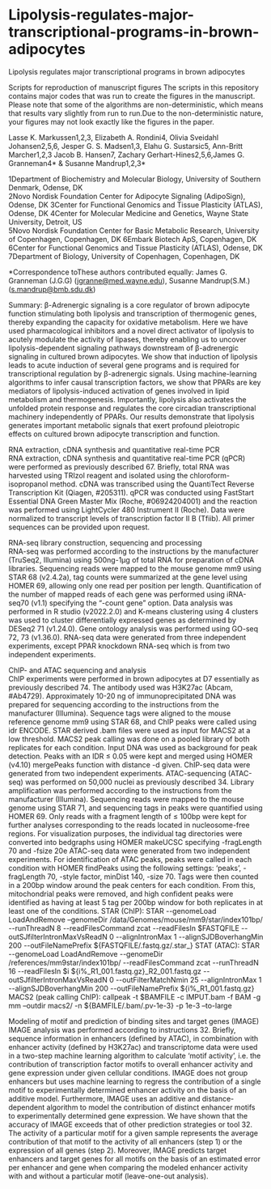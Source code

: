 # Lipolysis-regulates-major-transcriptional-programs-in-brown-adipocytes
Lipolysis regulates major transcriptional programs in brown adipocytes

Scripts for reproduction of manuscript figures
The scripts in this repository contains major codes that was run to create the figures in the manuscript.
Please note that some of the algorithms are non-deterministic, which means that results vary slightly from run to run.Due to the non-deterministic nature, your figures may not look exactly like the figures in the paper.

Lasse K. Markussen1,2,3, Elizabeth A. Rondini4, Olivia Sveidahl Johansen2,5,6, Jesper G. S. Madsen1,3, Elahu G. Sustarsic5, Ann-Britt Marcher1,2,3 Jacob B. Hansen7, Zachary Gerhart-Hines2,5,6,James G. Granneman4* & Susanne Mandrup1,2,3*

1Department of Biochemistry and Molecular Biology, University of Southern Denmark, Odense, DK                                          
2Novo Nordisk Foundation Center for Adipocyte Signaling (AdipoSign), Odense, DK
3Center for Functional Genomics and Tissue Plasticity (ATLAS), Odense, DK
4Center for Molecular Medicine and Genetics, Wayne State University, Detroit, US     
5Novo Nordisk Foundation Center for Basic Metabolic Research, University of Copenhagen, Copenhagen, DK 
6Embark Biotech ApS, Copenhagen, DK					              
6Center for Functional Genomics and Tissue Plasticity (ATLAS), Odense, DK
7Department of Biology, University of Copenhagen, Copenhagen, DK

*Correspondence toThese authors contributed equally: James G. Granneman (J.G.G) (jgranne@med.wayne.edu), Susanne Mandrup(S.M.) (s.mandrup@bmb.sdu.dk)


Summary:
β-Adrenergic signaling is a core regulator of brown adipocyte function stimulating both lipolysis and transcription of thermogenic genes, thereby expanding the capacity for oxidative metabolism. Here we have used pharmacological inhibitors and a novel direct activator of lipolysis to acutely modulate the activity of lipases, thereby enabling us to uncover lipolysis-dependent signaling pathways downstream of β-adrenergic signaling in cultured brown adipocytes. We show that induction of lipolysis leads to acute induction of several gene programs and is required for transcriptional regulation by β-adrenergic signals. Using machine-learning algorithms to infer causal transcription factors, we show that PPARs are key mediators of lipolysis-induced activation of genes involved in lipid metabolism and thermogenesis. Importantly, lipolysis also activates the unfolded protein response and regulates the core circadian transcriptional machinery independently of PPARs. Our results demonstrate that lipolysis generates important metabolic signals that exert profound pleiotropic effects on cultured brown adipocyte transcription and function.




RNA extraction, cDNA synthesis and quantitative real-time PCR			            
RNA extraction, cDNA synthesis and quantitative real-time PCR (qPCR) were performed as previously described 67. Briefly, total RNA was harvested using TRIzol reagent and isolated using the chloroform-isopropanol method. cDNA was transcribed using the QuantiTect Reverse Transcription Kit (Qiagen, #205311). qPCR was conducted using FastStart Essential DNA Green Master Mix (Roche, #06924204001) and the reaction was performed using LightCycler 480 Instrument II (Roche). Data were normalized to transcript levels of transcription factor II B (Tfiib). All primer sequences can be provided upon request. 

RNA-seq library construction, sequencing and processing		                               
RNA-seq was performed according to the instructions by the manufacturer (TruSeq2, Illumina) using 500ng-1µg of total RNA for preparation of cDNA libraries. Sequencing reads were mapped to the mouse genome mm9 using STAR 68 (v2.4.2a), tag counts were summarized at the gene level using HOMER 69, allowing only one read per position per length. Quantification of the number of mapped reads of each gene was performed using iRNA-seq70 (v1.1) specifying the “-count gene” option. Data analysis was performed in R studio (v2022.2.0) and K-means clustering using 4 clusters was used to cluster differentially expressed genes as determined by DESeq2 71 (v1.24.0). Gene ontology analysis was performed using GO-seq 72, 73 (v1.36.0). RNA-seq data were generated from three independent experiments, except PPAR knockdown RNA-seq which is from two independent experiments. 

ChIP- and ATAC sequencing and analysis				                                
ChIP experiments were performed in brown adipocytes at D7 essentially as previously described 74. The antibody used was H3K27ac (Abcam, #Ab4729). Approximately 10-20 ng of immunoprecipitated DNA was prepared for sequencing according to the instructions from the manufacturer (Illumina). Sequence tags were aligned to the mouse reference genome mm9 using STAR 68, and ChIP peaks were called using idr ENCODE. STAR derived .bam files were used as input for MACS2 at a low threshold. MACS2 peak calling was done on a pooled library of both replicates for each condition. Input DNA was used as background for peak detection. Peaks with an IDR ≤ 0.05 were kept and merged using HOMER (v4.10) mergePeaks function with distance -d given. ChIP-seq data were generated from two independent experiments. ATAC-sequencing (ATAC-seq) was performed on 50,000 nuclei as previously described 34. Library amplification was performed according to the instructions from the manufacturer (Illumina). Sequencing reads were mapped to the mouse genome using STAR 71, and sequencing tags in peaks were quantified using HOMER 69. Only reads with a fragment length of ≤ 100bp were kept for further analyses corresponding to the reads located in nucleosome-free regions. For visualization purposes, the individual tag directories were converted into bedgraphs using HOMER makeUCSC specifying -fragLength 70 and -fsize 20e ATAC-seq data were generated from two independent experiments. For identification of ATAC peaks, peaks were called in each condition with HOMER findPeaks using the following settings: ‘peaks’, -fragLength 70, -style factor, minDist 140, -size 70. Tags were then counted in a 200bp window around the peak centers for each condition. From this, mitochondrial peaks were removed, and high confident peaks were identified as having at least 5 tag per 200bp window for both replicates in at least one of the conditions. 
STAR (ChIP): STAR --genomeLoad LoadAndRemove –genomeDir /data/Genomes/mouse/mm9/star/index101bp/ --runThreadN 8 --readFilesCommand zcat --readFilesIn $FASTQFILE --outSJfilterIntronMaxVsReadN 0 --alignIntronMax 1 --alignSJDBoverhangMin 200 --outFileNamePrefix ${FASTQFILE/.fastq.gz/.star_}
STAT (ATAC): STAR --genomeLoad LoadAndRemove --genomeDir /references/mm9star/index101bp/ --readFilesCommand zcat --runThreadN 16 --readFilesIn $i ${i%_R1_001.fastq.gz}_R2_001.fastq.gz --outSJfilterIntronMaxVsReadN 0 --outFilterMatchNmin 25 --alignIntronMax 1 --alignSJDBoverhangMin 200 --outFileNamePrefix ${i%_R1_001.fastq.gz}
MACS2 (peak calling ChIP): callpeak -t $BAMFILE -c IMPUT.bam -f BAM -g mm –outdir macs2/ -n ${BAMFILE/.bam/.pv-1e-3} -p 1e-3 –to-large

Modeling of motif and prediction of binding sites and target genes (IMAGE)	                                  
IMAGE analysis was performed according to instructions 32. Briefly, sequence information in enhancers (defined by ATAC), in combination with enhancer activity (defined by H3K27ac) and transcriptome data were used in a two-step machine learning algorithm to calculate ‘motif activity’, i.e. the contribution of transcription factor motifs to overall enhancer activity and gene expression under given cellular conditions. IMAGE does not group enhancers but uses machine learning to regress the contribution of a single motif to experimentally determined enhancer activity on the basis of an additive model. Furthermore, IMAGE uses an additive and distance-dependent algorithm to model the contribution of distinct enhancer motifs to experimentally determined gene expression. We have shown that the accuracy of IMAGE exceeds that of other prediction strategies or tool 32. The activity of a particular motif for a given sample represents the average contribution of that motif to the activity of all enhancers (step 1) or the expression of all genes (step 2). Moreover, IMAGE predicts target enhancers and target genes for all motifs on the basis of an estimated error per enhancer and gene when comparing the modeled enhancer activity with and without a particular motif (leave-one-out analysis). 
